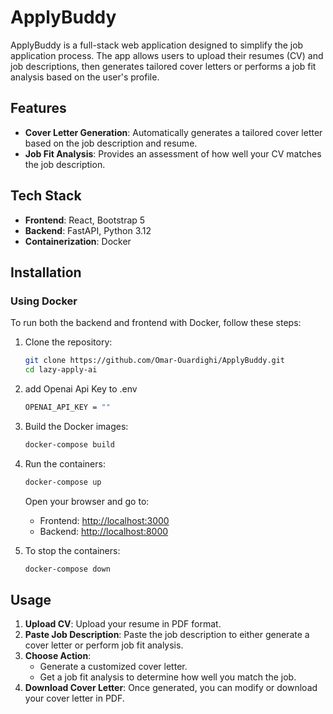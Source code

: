# ApplyBuddy


ApplyBuddy is a full-stack web application designed to simplify the job application process. The app allows users to upload their resumes (CV) and job descriptions, then generates tailored cover letters or performs a job fit analysis based on the user's profile.

## Features

- **Cover Letter Generation**: Automatically generates a tailored cover letter based on the job description and resume.
- **Job Fit Analysis**: Provides an assessment of how well your CV matches the job description.

## Tech Stack

- **Frontend**: React, Bootstrap 5
- **Backend**: FastAPI, Python 3.12
- **Containerization**: Docker

## Installation
### Using Docker

To run both the backend and frontend with Docker, follow these steps:

1. Clone the repository:
    ```bash
    git clone https://github.com/Omar-Ouardighi/ApplyBuddy.git
    cd lazy-apply-ai
    ```
2. add Openai Api Key to .env
    ```bash
    OPENAI_API_KEY = ""
    ```
  
3. Build the Docker images:
    ```bash
    docker-compose build
    ```

4. Run the containers:
    ```bash
    docker-compose up
    ```
    Open your browser and go to:
    - Frontend: [http://localhost:3000](http://localhost:3000)
    - Backend: [http://localhost:8000](http://localhost:8000)

5. To stop the containers:
    ```bash
    docker-compose down
    ```

## Usage

1. **Upload CV**: Upload your resume in PDF format.
2. **Paste Job Description**: Paste the job description to either generate a cover letter or perform job fit analysis.
3. **Choose Action**:
    - Generate a customized cover letter.
    - Get a job fit analysis to determine how well you match the job.
4. **Download Cover Letter**: Once generated, you can modify or download your cover letter in PDF.
